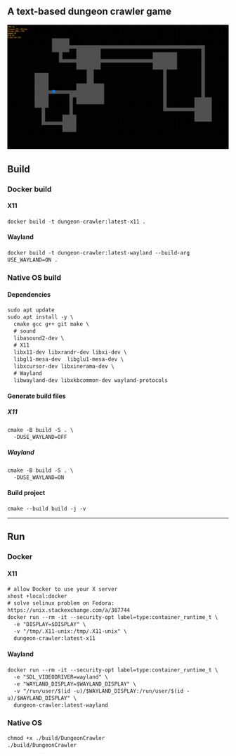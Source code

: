 ## A text-based dungeon crawler game

![game screen](./assets/game.png)

## Build

### Docker build

#### X11
```shell
docker build -t dungeon-crawler:latest-x11 .
```

#### Wayland
```shell
docker build -t dungeon-crawler:latest-wayland --build-arg USE_WAYLAND=ON .
```

### Native OS build

#### Dependencies
```shell
sudo apt update
sudo apt install -y \
  cmake gcc g++ git make \
  # sound
  libasound2-dev \
  # X11
  libx11-dev libxrandr-dev libxi-dev \
  libgl1-mesa-dev  libglu1-mesa-dev \
  libxcursor-dev libxinerama-dev \
  # Wayland
  libwayland-dev libxkbcommon-dev wayland-protocols
```

#### Generate build files

##### X11
```shell
cmake -B build -S . \
  -DUSE_WAYLAND=OFF
```

##### Wayland
```shell
cmake -B build -S . \
  -DUSE_WAYLAND=ON
```

#### Build project
```shell
cmake --build build -j -v
```

---

## Run

### Docker

#### X11
```shell
# allow Docker to use your X server
xhost +local:docker
# solve selinux problem on Fedora: https://unix.stackexchange.com/a/387744
docker run --rm -it --security-opt label=type:container_runtime_t \
  -e "DISPLAY=$DISPLAY" \
  -v "/tmp/.X11-unix:/tmp/.X11-unix" \
  dungeon-crawler:latest-x11
```

#### Wayland
```shell
docker run --rm -it --security-opt label=type:container_runtime_t \
  -e "SDL_VIDEODRIVER=wayland" \
  -e "WAYLAND_DISPLAY=$WAYLAND_DISPLAY" \
  -v "/run/user/$(id -u)/$WAYLAND_DISPLAY:/run/user/$(id -u)/$WAYLAND_DISPLAY" \
  dungeon-crawler:latest-wayland
```

### Native OS

```shell
chmod +x ./build/DungeonCrawler
./build/DungeonCrawler
```
